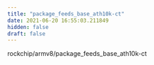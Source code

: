 ```yaml
---
title: "package_feeds_base_ath10k-ct"
date: 2021-06-20 16:55:03.211849
hidden: false
draft: false
---
```


rockchip/armv8/package_feeds_base_ath10k-ct

